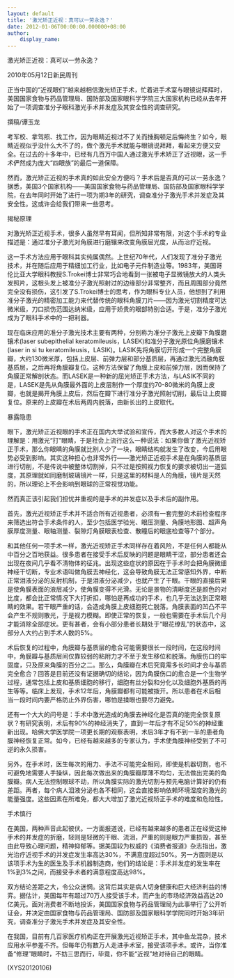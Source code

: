 ```yaml
---
layout: default
title: '激光矫正近视：真可以一劳永逸？'
date: 2012-01-06T00:00:00.000000+08:00
author:
    display_name: 
---
```


激光矫正近视：真可以一劳永逸？

2010年05月12日新民周刊

正当中国的“近视眼们”越来越相信激光矫正手术，忙着进手术室与眼镜说拜拜时，美国国家食物与药品管理局、国防部及国家眼科学学院三大国家机构已经从去年开始了一项调查准分子眼科激光手术并发症及其安全性的调查研究。

撰稿/谭玉龙

考军校、拿驾照、找工作，因为眼睛近视过不了关而捶胸顿足后悔终生？如今，眼睛近视似乎没什么大不了的，做个激光手术就能与眼镜说拜拜，看起来方便又安全。在过去的十多年中，已经有几百万中国人通过激光手术矫正了近视眼，这一手术俨然成为庞大“四眼族”的最后一道保障。

然而，激光矫正近视的手术真的如此安全方便吗？手术后是否真的可以一劳永逸？据悉，美国3个国家机构——美国国家食物与药品管理局、国防部及国家眼科学学院，在去年同时开始了进行一项为期3年的研究，调查准分子激光手术并发症及其安全性。这或许会给我们带来一些思考。

揭秘原理

对激光矫正近视手术，很多人虽然早有耳闻，但所知非常有限，对这个手术的专业描述是：通过准分子激光对角膜进行磨镶来改变角膜屈光度，从而治疗近视。

这一手术方法应用于眼科其实纯属偶然。上世纪70年代，人们发现了准分子激光技术，并在随后应用于精细加工行业，比如电子元件制造业等。1983年，美国哥伦比亚大学眼科教授S.Trokei博士非常巧合地看到一张被电子显微镜放大的人类头发照片，这根头发上被准分子激光照射过的边缘部分非常整齐，而且周围部分竟然完全没有损伤，这引发了S.Trokei博士的思考，作为眼科专业人员，他想到了利用准分子激光的精密加工能力来代替传统的眼科角膜刀片——因为激光切割精度可达微米级，刀口损伤范围达纳米级，应用于娇贵的眼部特别合适。于是，准分子激光成为了眼科手术中的一把利器。

现在临床应用的准分子激光技术主要有两种，分别称为准分子激光上皮瓣下角膜磨镶术(laser subepithelial keratomileusis，LASEK)和准分子激光原位角膜磨镶术(laser in si tu keratomileusis，LASIK)。LASIK先将角膜切开形成一个完整角膜瓣，大约130微米厚，包括上皮层、前弹力层和部分基质层，再通过激光消融角膜基质层，之后再将角膜瓣复位。这种方法保留了角膜上皮和前弹力层，因而保持了角膜正常解剖状态。而LASEK是一种新的屈光矫正手术方法，与LASIK不同的是，LASEK是先从角膜最外面的上皮层制作一个厚度约70-80微米的角膜上皮瓣，也就是揭开角膜上皮后，然后在瓣下进行准分子激光照射切削，最后让上皮瓣复位。原来的上皮瓣在术后两周内脱落，由新长出的上皮取代。

暴露隐患

眼下，激光矫正近视眼的手术正在国内大举试验和宣传，而大多数人对这个手术的理解是：用激光“打”眼睛，于是社会上流行这么一种说法：如果你做了激光近视矫正手术，那么你眼睛的角膜就比别人少了一块，眼睛结构就发生了改变，今后用眼势必受到影响。其实这种担心也非常外行——激光矫正近视手术是在角膜的基质层进行切削，不是传说中被整体切割掉，只不过是按照视力恢复的要求被切出一道弧度，其原理就如同磨制玻璃镜片一样，只是这里的材料是人的角膜，镜片是天然的，所以理论上不会影响到眼球的正常视觉功能。

然而真正该引起我们担忧并重视的是手术的并发症以及手术后的副作用。

首先，激光近视矫正手术并不适合所有近视患者，必须有一套完整的术前检查程序来筛选出符合手术条件的人，至少包括医学验光、眼压测量、角膜地形图、超声角膜厚度测量、眼轴测量、裂隙灯角膜眼表检查、散瞳后的眼底检查等7个部分。

和其他任何一项手术一样，激光近视矫正手术同样存在着风险，不是任何人都能从中百分之百地获益。很多患者在接受手术后反映的问题是眼睛干涩，部分患者还会出现在夜间几乎看不清物体的征兆。出现这些症状的原因在于手术时会把角膜微细神经干切断，专业术语叫做角膜去神经化，这会导致角膜无法正常感知外界，中断正常泪液分泌的反射机制，于是泪液分泌减少，也就产生了干眼。干眼的直接后果是使角膜表面的液层减少，使角膜变得不光滑。无论是景物的清晰度还是颜色的对比度，都会比正常情况下大打折扣，哪怕是再成功的手术，也几乎无法达到正常眼睛的效果。若干眼严重的话，会造成角膜上皮细胞死亡脱落。角膜表面的凹凸不平会产生不规则散光，于是视力模糊。即使正常的恢复，一般也需要在手术后几个月才能消除全部症状。更有甚者，会有小部分患者长期处于“眼花缭乱”的状态中，这部分人大约占到手术人数的5%。

术后恢复的过程中，角膜瓣与基质层的愈合可能需要很长一段时间，在这段时间中，角膜瓣与基质层间仅靠较弱的粘附力才不至于发生移位和脱落。角膜伤口的牢固度，只及原来角膜的百分之二。那么，角膜瓣在术后究竟需多长时间才会与基质完全愈合？回答是目前还没有证据确切的结论，因为角膜伤口的愈合是一个生物学过程，通常包括上皮和基质细胞的移行，细胞有丝分裂和分化以及细胞外基质的再生等等。临床上发现，手术12年后，角膜瓣都有可能被拨开。所以患者在术后相当一段时间内要严格防止外界伤害，哪怕是揉眼也要尽力避免。

还有一个大大的问号是：手术中激光造成的角膜去神经化是否真的能完全恢复原状？有研究表明，术后有90%的神经消失了，直到一年后才有不足50%的神经重新出现。哈佛大学医学院一项更长期的观察表明，术后3年才有不到一半的患者角膜神经恢复正常。如今，已经有越来越多的专家认为，手术使角膜神经受到了不可逆的永久损害。

另外，在手术时，医生每次的用力、手法不可能完全相同，即使是机器切割，也不可避免地需要人手操纵，因此每次做出来的角膜瓣厚薄不均匀，无法做出完美的角膜瓣。病人无法控制眼球不动，所以角膜实际的激光切割与预先电脑计算好的仍有差距。再者，每个病人泪液分泌也各不相同，这会直接影响依赖环境湿度的激光的能量强度。这些因素在所难免，都大大增加了激光近视矫正手术的难度和危险性。

手术慎行

在美国，两种声音此起彼伏。一方面报道说，已经有越来越多的患者正在经受这种手术的并发症的折磨，轻则是轻微的干眼、流泪，严重的则是眼力严重损毁，甚至由此导致心理问题，精神抑郁等。据美国较为权威的《消费者报道》杂志指出，激光治疗近视手术的并发症发生率高达30%，不满意度超过50%。另一方面则是以该项手术为生的医生及手术机器制造商，他们的结论是：手术并发症的发生率在1%到3%之间，而接受手术者的满意程度高达98%。

双方结论差距之大，令公众迷惘。这背后其实是病人切身健康和巨大经济利益的博弈。据估计，美国每年有超过70万人接受该手术，而产生的市场经济效益高达20亿美元。面对消费者不断地投诉，美国国家食物与药品管理局为此事举行了公开听证会，并决定由国家食物与药品管理局、国防部及国家眼科学学院同时开始3年研究，调查准分子激光手术并发症及其安全性。

在我国，目前有几百家医疗机构正在开展激光近视矫正手术，其中鱼龙混杂，技术应用水平参差不齐。但每年仍有数万人走进手术室，接受该项手术。或许，当你准备“修理”眼睛时，不妨三思而行，毕竟，你不能“近视”地对待自己的眼睛。

(XYS20120106)

